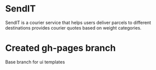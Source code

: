 # SendIT
SendIT is a courier service that helps users deliver parcels to different destinations provides courier quotes based on weight categories.
# Created gh-pages branch
Base branch for ui templates

